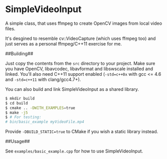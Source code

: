 SimpleVideoInput
================

A simple class, that uses ffmpeg to create OpenCV images from local video files.

It's desgined to resemble cv::VideoCapture (which uses ffmpeg too) and just serves as a personal ffmpeg/C++11 exercise for me.

##Building##

Just copy the contents from the `src` directory to your project. Make sure you have OpenCV, libavcodec, libavformat and libswscale installed and linked. You'll also need C++11 support enabled (`-std=c++0x` with gcc <= 4.6 and `-std=c++11` with clang/gcc4.7+).

You can also build and link SimpleVideoInput as a shared library.

```bash
$ mkdir build
$ cd build
$ cmake .. -DWITH_EXAMPLES=true
$ make -j5
$ # For testing:
# bin/basic_example myVideoFile.mp4
```

Provide `-DBUILD_STATIC=true` to CMake if you wish a static library instead.

##Usage##

See `examples/basic_example.cpp` for how to use SimpleVideoInput.
